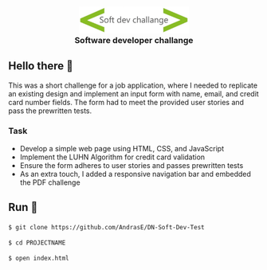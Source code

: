 <h3 align="center">
  <a href="https://andrase.github.io/DN-Soft-Dev-Test/" target="_blank" rel="noopener noreferrer">
  <img src="https://github.com/AndrasE/raw-readme/blob/36809e099018f4297ae710817bab6e90dc8c9737/logo/soft-dev-hallange-readme.png" width="220px">
  </a>
  <br/>
Software developer challange
</h3>

## Hello there 👋

This was a short challenge for a job application, where I needed to replicate an existing design and implement an input form with name, email, and credit card number fields. The form had to meet the provided user stories and pass the prewritten tests.

### Task

- Develop a simple web page using HTML, CSS, and JavaScript
- Implement the LUHN Algorithm for credit card validation
- Ensure the form adheres to user stories and passes prewritten tests
- As an extra touch, I added a responsive navigation bar and embedded the PDF challenge

## Run 🚀

`
$ git clone https://github.com/AndrasE/DN-Soft-Dev-Test
`

`
$ cd PROJECTNAME
`

`
$ open index.html
`
